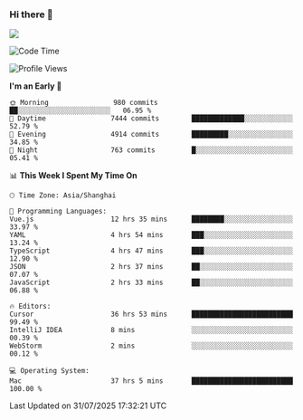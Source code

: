 ### Hi there 👋

<!--
**JJAYCHEN1e/jjaychen1e** is a ✨ _special_ ✨ repository because its `README.md` (this file) appears on your GitHub profile.

Here are some ideas to get you started:

- 🔭 I’m currently working on ...
- 🌱 I’m currently learning ...
- 👯 I’m looking to collaborate on ...
- 🤔 I’m looking for help with ...
- 💬 Ask me about ...
- 📫 How to reach me: ...
- 😄 Pronouns: ...
- ⚡ Fun fact: ...
-->

[![](https://github-readme-stats.vercel.app/api?username=jjaychen1e&show_icons=true)](https://github.com/jjaychen1e/github-readme-stats?count_private=true)

<!--START_SECTION:waka-->
![Code Time](http://img.shields.io/badge/Code%20Time-2%2C191%20hrs%2033%20mins-blue)

![Profile Views](http://img.shields.io/badge/Profile%20Views-0-blue)

**I'm an Early 🐤** 

```text
🌞 Morning                980 commits         ██░░░░░░░░░░░░░░░░░░░░░░░   06.95 % 
🌆 Daytime                7444 commits        █████████████░░░░░░░░░░░░   52.79 % 
🌃 Evening                4914 commits        █████████░░░░░░░░░░░░░░░░   34.85 % 
🌙 Night                  763 commits         █░░░░░░░░░░░░░░░░░░░░░░░░   05.41 % 
```


📊 **This Week I Spent My Time On** 

```text
🕑︎ Time Zone: Asia/Shanghai

💬 Programming Languages: 
Vue.js                   12 hrs 35 mins      ████████░░░░░░░░░░░░░░░░░   33.97 % 
YAML                     4 hrs 54 mins       ███░░░░░░░░░░░░░░░░░░░░░░   13.24 % 
TypeScript               4 hrs 47 mins       ███░░░░░░░░░░░░░░░░░░░░░░   12.90 % 
JSON                     2 hrs 37 mins       ██░░░░░░░░░░░░░░░░░░░░░░░   07.07 % 
JavaScript               2 hrs 33 mins       ██░░░░░░░░░░░░░░░░░░░░░░░   06.88 % 

🔥 Editors: 
Cursor                   36 hrs 53 mins      █████████████████████████   99.49 % 
IntelliJ IDEA            8 mins              ░░░░░░░░░░░░░░░░░░░░░░░░░   00.39 % 
WebStorm                 2 mins              ░░░░░░░░░░░░░░░░░░░░░░░░░   00.12 % 

💻 Operating System: 
Mac                      37 hrs 5 mins       █████████████████████████   100.00 % 
```


 Last Updated on 31/07/2025 17:32:21 UTC
<!--END_SECTION:waka-->
